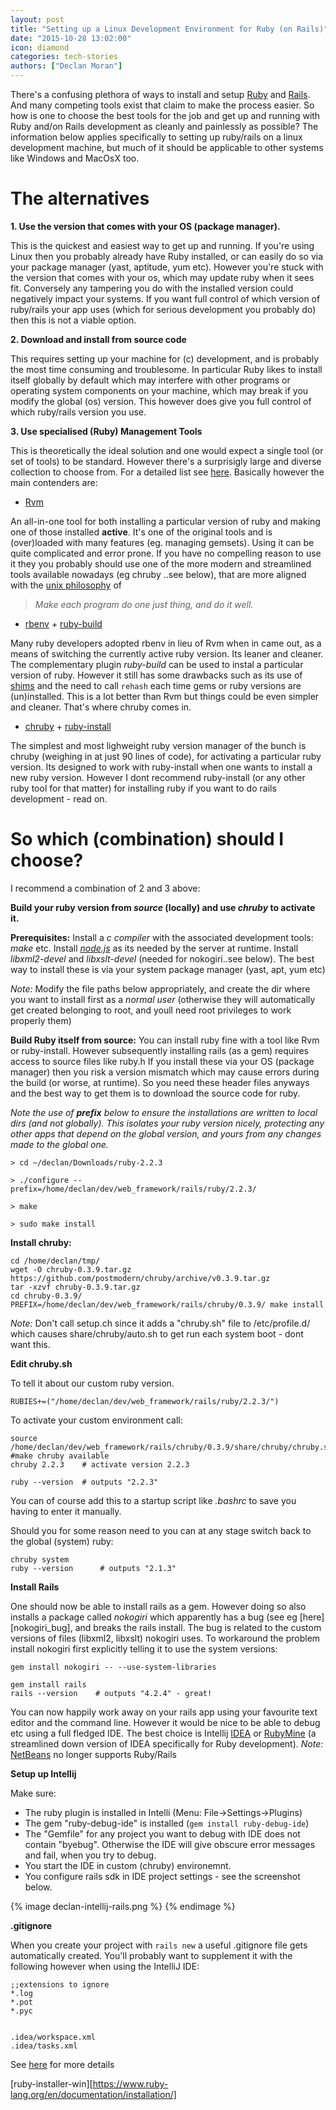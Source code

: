 ```yaml
---
layout: post
title: "Setting up a Linux Development Environment for Ruby (on Rails)"
date: "2015-10-28 13:02:00"
icon: diamond
categories: tech-stories
authors: ["Declan Moran"]
---
```



There's a confusing plethora of ways to install and setup [Ruby][Ruby] and [Rails][Rails]. And many competing tools exist that claim to make the process easier.
So how is one to choose the best tools for the job and get up and running with Ruby and/on Rails development as cleanly and painlessly as possible? The information below applies 
specifically to setting up ruby/rails on a linux development machine, but much of it should be applicable to other systems like Windows and MacOsX too.

# The alternatives

 **1. Use the version that comes with your OS (package manager).**

This is the quickest and easiest way to get up and running. If you're using Linux then you probably already have Ruby installed, or can easily do so via your package manager (yast, aptitude, yum etc).
However you're stuck with the version that comes with your os, which may update ruby when it sees fit. Conversely any tampering you do with the installed version could negatively impact your systems.
If you want full control of which version of ruby/rails your app uses (which for serious development you probably do) then this is not a viable option.

 **2. Download and install from source code**

This requires setting up your machine for (c) development, and is probably the most time consuming and troublesome. In particular Ruby likes to install itself globally by default which may interfere with other
programs or operating system components on your machine, which may break if you modify the global (os) version. This however does give you full control of which ruby/rails version you use.

 **3. Use specialised (Ruby) Management Tools**

This is theoretically the ideal solution and one would expect a single tool (or set of tools) to be standard. However there's a surprisigly large and diverse collection to choose from.
For a detailed list see [here][ruby websiste]. Basically however the main contenders are:

- [Rvm][Rvm] 

An all-in-one tool for both installing a particular version of ruby and making one of those installed **active**. It's one of the original tools and is (over)loaded with many features (eg. managing gemsets). Using it can be quite complicated 
and error prone. If you have no compelling reason to use it they you probably should use one of the more modern and streamlined tools available nowadays (eg chruby ..see below), that are more aligned 
with the [unix philosophy][unix-well] of 

> *Make each program do one just thing, and do it well.*

- [rbenv][rbenv] + [ruby-build]

Many ruby developers adopted rbenv in lieu of Rvm when in came out, as a means of switching the currently active ruby version. Its leaner and cleaner. The complementary plugin *ruby-build* can be used to instal a 
particular version of ruby. However it still has some drawbacks such as its use of [shims] and the need to call `rehash` each time gems or ruby versions are (un)installed. This is a lot better than Rvm but things could be even
simpler and cleaner. That's where chruby comes in.

- [chruby][chruby] + [ruby-install][ruby-install]

The simplest and most lighweight ruby version manager of the bunch is chruby (weighing in at just 90 lines of code), for activating a particular ruby version. 
Its designed to work with ruby-install when one wants to install a new ruby version.
However I dont recommend ruby-install (or any other ruby tool for that matter) for installing ruby if you want to do rails development - read on.

# So which (combination) should I choose?

I recommend a combination of 2 and 3 above:

**Build your ruby version from *source* (locally) and use *chruby* to activate it.**

**Prerequisites:**
Install a *c compiler* with the associated development tools: *make* etc.
Install [*node.js*][nodejs] as its needed by the server at runtime.
Install *libxml2-devel* and *libxslt-devel* (needed for nokogiri..see below).
The best way to install these is via your system package manager (yast, apt, yum etc)

*Note:* Modify the file paths below appropriately, and create the dir where you want to install first as a *normal user* (otherwise they will automatically get created belonging to root, and youll need root 
privileges to work properly them)

**Build Ruby itself from source:** You can install ruby fine with a tool like Rvm or ruby-install. However subsequently installing rails (as a gem) requires access to source files like ruby.h
If you install these via your OS (package manager) then you risk a version mismatch which may cause errors during the build (or worse, at runtime). So you need these header files anyways and the best 
way to get them is to download the source code for ruby. 

*Note the use of **prefix**  below to ensure the installations are written to local dirs (and not globally). This isolates your ruby version nicely,
protecting any other apps that depend on the global version, and yours from any changes made to the global one.*

    > cd ~/declan/Downloads/ruby-2.2.3

    > ./configure --prefix=/home/declan/dev/web_framework/rails/ruby/2.2.3/

    > make

    > sudo make install

    
**Install chruby:**
    
    cd /home/declan/tmp/
    wget -O chruby-0.3.9.tar.gz https://github.com/postmodern/chruby/archive/v0.3.9.tar.gz
    tar -xzvf chruby-0.3.9.tar.gz
    cd chruby-0.3.9/
    PREFIX=/home/declan/dev/web_framework/rails/chruby/0.3.9/ make install

*Note:* Don't call setup.ch since it adds a "chruby.sh" file to /etc/profile.d/ which causes share/chruby/auto.sh to get run each system boot - dont want this.


**Edit chruby.sh** 

To tell it about our custom ruby version.

    RUBIES+=("/home/declan/dev/web_framework/rails/ruby/2.2.3/")
    

To activate your custom environment call:

    source /home/declan/dev/web_framework/rails/chruby/0.3.9/share/chruby/chruby.sh  #make chruby available
    chruby 2.2.3 	# activate version 2.2.3

    ruby --version 	# outputs "2.2.3"
    
You can of course add this to a startup script like *.bashrc* to save you having to enter it manually.    

Should you for some reason need to you can at any stage switch back to the global (system) ruby:

    chruby system
    ruby --version      # outputs "2.1.3"
    
    
**Install Rails**

One should now be able to install rails as a gem. However doing so also installs a package called *nokogiri* which apparently has a bug (see eg [here][nokogiri_bug], and breaks the rails install. 
The bug is related to the custom versions of files (libxml2, libxslt) nokogiri uses.
To workaround the problem install nokogiri first explicitly telling it to use the system versions:

    gem install nokogiri -- --use-system-libraries

    gem install rails  
    rails --version    # outputs "4.2.4" - great!

You can now happily work away on your rails app using your favourite text editor and the command line.
However it would be nice to be able to debug etc using a full fledged IDE. The best choice is Intellij
[IDEA][IDEA] or [RubyMine][RubyMine] (a streamlined down version of IDEA specifically for Ruby development).
*Note:* [NetBeans][NetBeans] no longer supports Ruby/Rails

**Setup up Intellij**   

Make sure:

- The ruby plugin is installed in Intelli (Menu: File->Settings->Plugins)
- The gem "ruby-debug-ide" is installed  (`gem install ruby-debug-ide`)
- The "Gemfile" for any project you want to debug with IDE does not contain "byebug". Otherwise the IDE will give obscure error messages and fail, when you try to debug.
- You start the IDE in custom (chruby) environemnt. 
- You configure rails sdk in IDE project settings - see the screenshot below. 

{% image declan-intellij-rails.png %} {% endimage %}

**.gitignore**

When you create your project with `rails new` a useful .gitignore file gets automatically created. You'll probably want to supplement it with the following however when using the IntelliJ IDE:

    ;;extensions to ignore
    *.log
    *.pot
    *.pyc


    .idea/workspace.xml
    .idea/tasks.xml
    
See [here][intellij-git] for more details



<!-- Links -->

[Ruby]: https://www.ruby-lang.org/en/
[Rails]: http://rubyonrails.org/
[ruby websiste]: https://www.ruby-lang.org/en/documentation/installation/
[ruby-installer-win][https://www.ruby-lang.org/en/documentation/installation/]

[Rvm]: https://rvm.io/rvm
[unix-well]: https://en.wikipedia.org/wiki/Unix_philosophy#Do_One_Thing_and_Do_It_Well
[nodejs]: https://nodejs.org/en/

[rbenv]: https://github.com/sstephenson/rbenv
[shims]: https://github.com/sstephenson/rbenv/#understanding-shims
[ruby-build]: https://github.com/sstephenson/ruby-build

[chruby]: https://github.com/postmodern/chruby
[ruby-install]: https://github.com/postmodern/ruby-install

[nokogiri-bug]: http://stackoverflow.com/questions/29782968/how-to-gem-install-nokogiri-use-system-libraries-via-gemfile

[IDEA]: https://www.jetbrains.com/idea/
[RubyMine]: https://www.jetbrains.com/ruby/
[NetBeans]: http://wiki.netbeans.org/RubySupport

[intellij-git]: https://intellij-support.jetbrains.com/hc/en-us/articles/206827587-How-to-manage-projects-under-Version-Control-Systems


